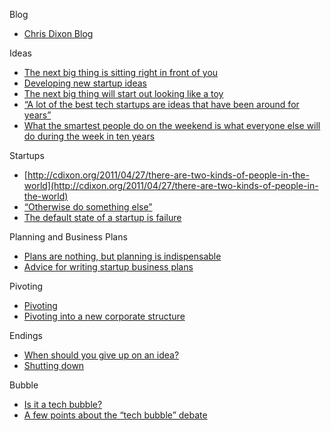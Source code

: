 Blog
*   [Chris Dixon Blog](http://cdixon.org)

Ideas
*   [The next big thing is sitting right in front of you](http://cdixon.org/2011/07/03/the-next-big-thing-is-sitting-right-in-front-of-you)
*   [Developing new startup ideas](http://cdixon.org/2010/03/14/developing-new-startup-ideas)
*   [The next big thing will start out looking like a toy](http://cdixon.org/2010/01/03/the-next-big-thing-will-start-out-looking-like-a-toy)
*   [“A lot of the best tech startups are ideas that have been around for years”](http://cdixon.org/2014/10/15/a-lot-of-the-best-tech-startups-are-ideas-that-have-been-around-for-years)
*   [What the smartest people do on the weekend is what everyone else will do during the week in ten years](http://cdixon.org/2013/03/03/what-the-smartest-people-do-on-the-weekend-is-what-everyone-else-will-do-during-the-week-in-ten-years)

Startups
*   [http://cdixon.org/2011/04/27/there-are-two-kinds-of-people-in-the-world](http://cdixon.org/2011/04/27/there-are-two-kinds-of-people-in-the-world)
*   [“Otherwise do something else”](http://cdixon.org/2011/12/02/otherwise-do-something-else)
*   [The default state of a startup is failure](http://cdixon.org/2012/05/19/the-default-state-of-a-startup-is-failure)

Planning and Business Plans
*   [Plans are nothing, but planning is indispensable](http://cdixon.org/2012/12/18/plans-are-nothing-but-planning-is-indispensable)
*   [Advice for writing startup business plans](http://cdixon.org/2008/04/14/advice-for-writing-startup-business-plans)

Pivoting
*   [Pivoting](http://cdixon.org/2010/06/15/pivoting)
*   [Pivoting into a new corporate structure](http://cdixon.org/2011/08/02/pivoting-into-a-new-corporate-structure)

Endings
*   [When should you give up on an idea?](http://cdixon.org/2012/05/25/when-should-you-give-up-on-an-idea)
*   [Shutting down](http://cdixon.org/2010/01/09/shutting-down)

Bubble
*   [Is it a tech bubble?](http://cdixon.org/2012/04/29/is-it-a-tech-bubble)
*   [A few points about the “tech bubble” debate](http://cdixon.org/2011/03/27/a-few-points-about-the-tech-bubble-debate)



